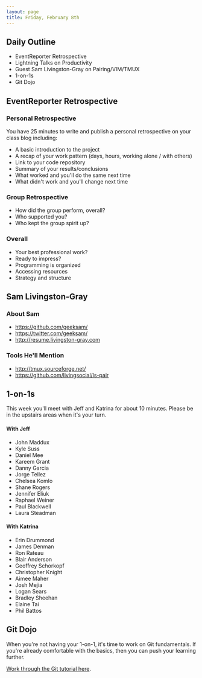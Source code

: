 ```yaml
---
layout: page
title: Friday, February 8th
---
```


## Daily Outline

* EventReporter Retrospective
* Lightning Talks on Productivity
* Guest Sam Livingston-Gray on Pairing/VIM/TMUX
* 1-on-1s
* Git Dojo

## EventReporter Retrospective

### Personal Retrospective

You have 25 minutes to write and publish a personal retrospective on your class blog including:

* A basic introduction to the project
* A recap of your work pattern (days, hours, working alone / with others)
* Link to your code repository
* Summary of your results/conclusions
* What worked and you'll do the same next time
* What didn't work and you'll change next time

### Group Retrospective

* How did the group perform, overall?
* Who supported you?
* Who kept the group spirit up?

### Overall

* Your best professional work?
* Ready to impress?
* Programming is organized
* Accessing resources
* Strategy and structure

## Sam Livingston-Gray

### About Sam

* https://github.com/geeksam/
* https://twitter.com/geeksam/
* http://resume.livingston-gray.com

### Tools He'll Mention

* http://tmux.sourceforge.net/
* https://github.com/livingsocial/ls-pair

## 1-on-1s

This week you'll meet with Jeff and Katrina for about 10 minutes. Please be in the upstairs areas when it's your turn.

#### With Jeff

* John Maddux
* Kyle Suss
* Daniel Mee
* Kareem Grant
* Danny Garcia
* Jorge Tellez
* Chelsea Komlo
* Shane Rogers
* Jennifer Eliuk
* Raphael Weiner
* Paul Blackwell
* Laura Steadman

#### With Katrina

* Erin Drummond
* James Denman
* Ron Rateau
* Blair Anderson
* Geoffrey Schorkopf
* Christopher Knight
* Aimee Maher
* Josh Mejia
* Logan Sears
* Bradley Sheehan
* Elaine Tai
* Phil Battos

## Git Dojo

When you're not having your 1-on-1, it's time to work on Git fundamentals. If you're already comfortable with the basics, then you can push your learning further.

[Work through the Git tutorial here](http://tutorials.jumpstartlab.com/topics/using_source_control.html).